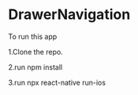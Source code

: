 # DrawerNavigation
To run this app

1.Clone the repo.

2.run npm install

3.run npx react-native run-ios
